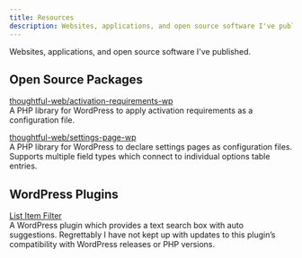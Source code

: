 ```yaml
---
title: Resources
description: Websites, applications, and open source software I've published.
---
```


Websites, applications, and open source software I've published.

## Open Source Packages

[thoughtful-web/activation-requirements-wp](https://packagist.org/packages/thoughtful-web/activation-requirements-wp)  
A PHP library for WordPress to apply activation requirements as a configuration file.

[thoughtful-web/settings-page-wp](https://packagist.org/packages/thoughtful-web/settings-page-wp)  
A PHP library for WordPress to declare settings pages as configuration files. Supports multiple field types which connect to individual options table entries.

## WordPress Plugins

[List Item Filter](https://wordpress.org/plugins/list-item-filter/)  
A WordPress plugin which provides a text search box with auto suggestions. Regrettably I have not kept up with updates to this plugin’s compatibility with WordPress releases or PHP versions.
